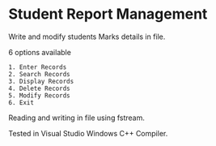 # Student Report Management

Write and modify students Marks details in file.

6 options available 

    1. Enter Records
    2. Search Records
    3. Display Records
    4. Delete Records
    5. Modify Records
    6. Exit
    
Reading and writing in file using fstream.

Tested in Visual Studio Windows C++ Compiler.
